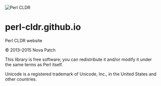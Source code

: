 ![Perl CLDR](https://www.gravatar.com/avatar/656f15a25eff4437f5a82e7c929f41dd?s=96)

# perl-cldr.github.io

Perl CLDR website

© 2013–2015 Nova Patch

This library is free software; you can redistribute it and/or modify it under
the same terms as Perl itself.

Unicode is a registered trademark of Unicode, Inc., in the United States and
other countries.
